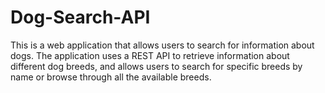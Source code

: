 # Dog-Search-API
This is a web application that allows users to search for information about dogs. The application uses a REST API to retrieve information about different dog breeds, and allows users to search for specific breeds by name or browse through all the available breeds.

